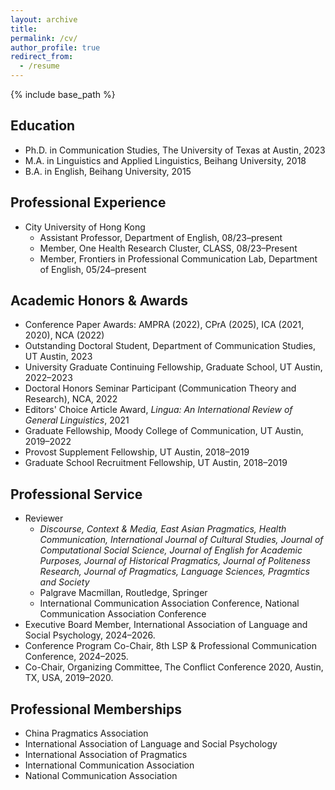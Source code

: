 ```yaml
---
layout: archive
title: 
permalink: /cv/
author_profile: true
redirect_from:
  - /resume
---
```


{% include base_path %}

Education
-----
* Ph.D. in Communication Studies, The University of Texas at Austin, 2023
* M.A. in Linguistics and Applied Linguistics, Beihang University, 2018
* B.A. in English, Beihang University, 2015

Professional Experience
-----
* City University of Hong Kong
  * Assistant Professor, Department of English, 08/23–present
  * Member, One Health Research Cluster, CLASS, 08/23–Present
  * Member, Frontiers in Professional Communication Lab, Department of English, 05/24–present
  
Academic Honors & Awards
-----
* Conference Paper Awards: AMPRA (2022), CPrA (2025), ICA (2021, 2020), NCA (2022)
* Outstanding Doctoral Student, Department of Communication Studies, UT Austin, 2023
* University Graduate Continuing Fellowship, Graduate School, UT Austin, 2022–2023
* Doctoral Honors Seminar Participant (Communication Theory and Research), NCA, 2022
* Editors' Choice Article Award, _Lingua: An International Review of General Linguistics_, 2021
* Graduate Fellowship, Moody College of Communication, UT Austin, 2019–2022
* Provost Supplement Fellowship, UT Austin, 2018–2019
* Graduate School Recruitment Fellowship, UT Austin, 2018–2019

Professional Service
-----
* Reviewer
  * _Discourse, Context & Media, East Asian Pragmatics, Health Communication, International Journal of Cultural Studies, Journal of Computational Social Science, Journal of English for Academic Purposes, Journal of Historical Pragmatics, Journal of Politeness Research, Journal of Pragmatics, Language Sciences, Pragmtics and Society_
  * Palgrave Macmillan, Routledge, Springer
  * International Communication Association Conference, National Communication Association Conference
* Executive Board Member, International Association of Language and Social Psychology, 2024–2026.
* Conference Program Co-Chair, 8th LSP & Professional Communication Conference, 2024–2025.
* Co-Chair, Organizing Committee, The Conflict Conference 2020, Austin, TX, USA, 2019–2020.

Professional Memberships
-----
* China Pragmatics Association
* International Association of Language and Social Psychology
* International Association of Pragmatics
* International Communication Association
* National Communication Association

